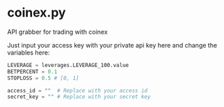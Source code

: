 # coinex.py
API grabber for trading with coinex

Just input your access key with your private api key here and change the variables here:
```python
LEVERAGE = leverages.LEVERAGE_100.value
BETPERCENT = 0.1
STOPLOSS = 0.5 # [0, 1]
```
```python
access_id = ""  # Replace with your access id
secret_key = "" # Replace with your secret key
```
